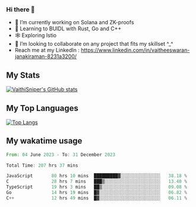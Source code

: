 ### Hi there 👋

- 🔭 I’m currently working on Solana and ZK-proofs
- 📖 Learning to BUIDL with Rust, Go and C++
- 🕸️ Exploring Istio
- 👯 I’m looking to collaborate on any project that fits my skillset ^_^
- Reach me at my LinkedIn : https://www.linkedin.com/in/vaitheeswaran-janakiraman-8231a3200/

## My Stats
[![VaithiSniper's GitHub stats](https://github-readme-stats.vercel.app/api?username=VaithiSniper&hide=stars&theme=radical)](https://github.com/anuraghazra/github-readme-stats)

## My Top Languages

[![Top Langs](https://github-readme-stats.vercel.app/api/top-langs/?username=VaithiSniper&layout=compact)](https://github.com/anuraghazra/github-readme-stats)

## My wakatime usage

<!--START_SECTION:waka-->

```rust
From: 04 June 2023 - To: 31 December 2023

Total Time: 207 hrs 37 mins

JavaScript       80 hrs 10 mins  █████████▓░░░░░░░░░░░░░░░   38.18 %
C                28 hrs 7 mins   ███▒░░░░░░░░░░░░░░░░░░░░░   13.40 %
TypeScript       19 hrs 3 mins   ██▒░░░░░░░░░░░░░░░░░░░░░░   09.08 %
Go               14 hrs 19 mins  █▓░░░░░░░░░░░░░░░░░░░░░░░   06.82 %
C++              12 hrs 49 mins  █▓░░░░░░░░░░░░░░░░░░░░░░░   06.11 %
```

<!--END_SECTION:waka-->

